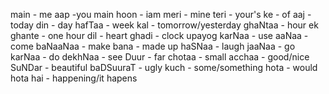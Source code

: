 main - me
aap -you
main hoon - iam
meri - mine
teri - your's
ke - of
aaj - today
din - day
hafTaa - week
kal - tomorrow/yesterday
ghaNtaa - hour
ek ghante - one hour
dil - heart
ghadi - clock
upayog karNaa - use
aaNaa - come
baNaaNaa - make
bana	- made up
haSNaa - laugh
jaaNaa - go
karNaa - do
dekhNaa - see
Duur - far
chotaa - small
acchaa - good/nice
SuNDar - beautiful
baDSuuraT - ugly
kuch	- some/something
hota 	- would
hota hai - happening/it hapens
